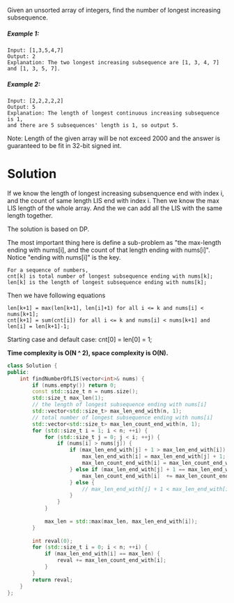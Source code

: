 Given an unsorted array of integers, find the number of longest increasing subsequence.

##### Example 1:

```
Input: [1,3,5,4,7]
Output: 2
Explanation: The two longest increasing subsequence are [1, 3, 4, 7] and [1, 3, 5, 7].
```

##### Example 2:

```
Input: [2,2,2,2,2]
Output: 5
Explanation: The length of longest continuous increasing subsequence is 1, 
and there are 5 subsequences' length is 1, so output 5.
```

Note: Length of the given array will be not exceed 2000 and the answer is guaranteed to be fit in 32-bit signed int.


# Solution

If we know the length of longest increasing subsenquence end with index i, and the count of same length LIS end with index i. Then we know the max LIS length  of the whole array. And the we can add all the LIS with the same length together.

The solution is based on DP.

The most important thing here is define a sub-problem as "the max-length ending with nums[i], and the count of that length ending with nums[i]". Notice "ending with nums[i]" is the key. 

```
For a sequence of numbers,
cnt[k] is total number of longest subsequence ending with nums[k];
len[k] is the length of longest subsequence ending with nums[k];
```

Then we have following equations

```
len[k+1] = max(len[k+1], len[i]+1) for all i <= k and nums[i] < nums[k+1];
cnt[k+1] = sum(cnt[i]) for all i <= k and nums[i] < nums[k+1] and len[i] = len[k+1]-1;
```

Starting case and default case: cnt[0] = len[0] = 1;

__Time complexity is O(N ^ 2), space complexity is O(N).__

```cpp
class Solution {
public:
    int findNumberOfLIS(vector<int>& nums) {
        if (nums.empty()) return 0;
        const std::size_t n = nums.size();
        std::size_t max_len(1);
        // the length of longest subsequence ending with nums[i]
        std::vector<std::size_t> max_len_end_with(n, 1); 
        // total number of longest subsequence ending with nums[i]
        std::vector<std::size_t> max_len_count_end_with(n, 1);
        for (std::size_t i = 1; i < n; ++i) {
            for (std::size_t j = 0; j < i; ++j) {
                if (nums[i] > nums[j]) {
                    if (max_len_end_with[j] + 1 > max_len_end_with[i]) {
                        max_len_end_with[i] = max_len_end_with[j] + 1;
                        max_len_count_end_with[i] = max_len_count_end_with[j];
                    } else if (max_len_end_with[j] + 1 == max_len_end_with[i]) {
                        max_len_count_end_with[i]  += max_len_count_end_with[j];
                    } else { 
                        // max_len_end_with[j] + 1 < max_len_end_with[i], ignore
                    }
                }
            }
            
            max_len = std::max(max_len, max_len_end_with[i]);
        }
        
        int reval(0);
        for (std::size_t i = 0; i < n; ++i) {
            if (max_len_end_with[i] == max_len) {
                reval += max_len_count_end_with[i];
            }
        }
        return reval;
    }
};
```
